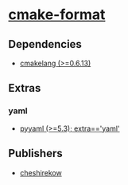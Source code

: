 # [cmake-format](https://pypi.org/project/cmake-format)

## Dependencies
- [cmakelang (>=0.6.13)](packages/c/cmakelang.md)


## Extras

### yaml
- [pyyaml (>=5.3); extra=='yaml'](packages/p/pyyaml.md)


## Publishers
- [cheshirekow](https://pypi.org/user/cheshirekow)

